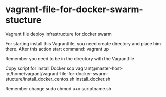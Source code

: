 # vagrant-file-for-docker-swarm-stucture

Vagrant file deploy infrastructure for docker swarm 

For starting install this Vagrantfile, you need create directory and place him there.
After this action start command:
 vagrant up

Remember you need to be in the directory with the Vagrantfile

Copy script for install Docker
scp vagrant@master-host-ip:/home/vagrant/vagrant-file-for-docker-swarm-stucture/install_docker_centos.sh install_docker.sh

Remember change 
sudo chmod u+x scriptname.sh
